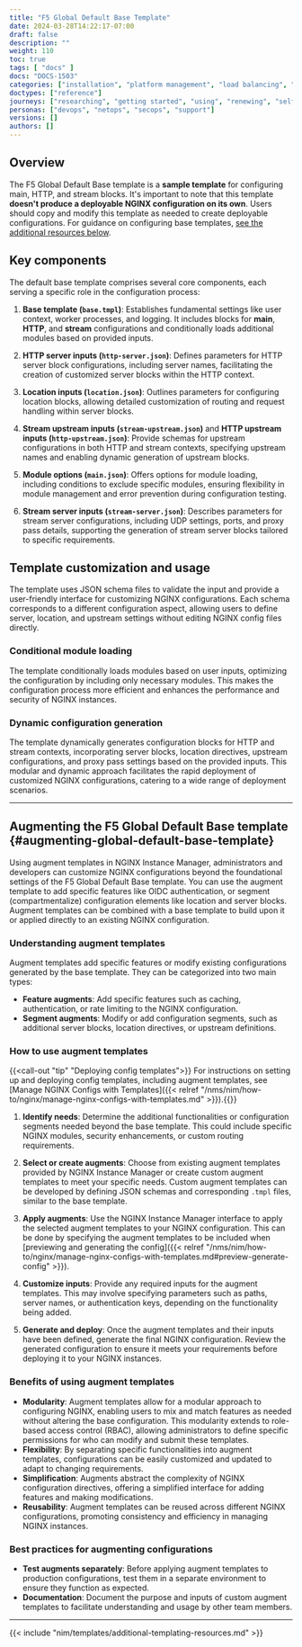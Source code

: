 ```yaml
---
title: "F5 Global Default Base Template"
date: 2024-03-28T14:22:17-07:00
draft: false
description: ""
weight: 110
toc: true
tags: [ "docs" ]
docs: "DOCS-1503"
categories: ["installation", "platform management", "load balancing", "api management", "service mesh", "security", "analytics"]
doctypes: ["reference"]
journeys: ["researching", "getting started", "using", "renewing", "self service"]
personas: ["devops", "netops", "secops", "support"]
versions: []
authors: []
---
```


## Overview

The F5 Global Default Base template is a **sample template** for configuring main, HTTP, and stream blocks. It's important to note that this template **doesn't produce a deployable NGINX configuration on its own**. Users should copy and modify this template as needed to create deployable configurations. For guidance on configuring base templates, [see the additional resources below](#additional-resources).

## Key components

The default base template comprises several core components, each serving a specific role in the configuration process:

1. **Base template (`base.tmpl`)**: Establishes fundamental settings like user context, worker processes, and logging. It includes blocks for **main**, **HTTP**, and **stream** configurations and conditionally loads additional modules based on provided inputs.

2. **HTTP server inputs (`http-server.json`)**: Defines parameters for HTTP server block configurations, including server names, facilitating the creation of customized server blocks within the HTTP context.

3. **Location inputs (`location.json`)**: Outlines parameters for configuring location blocks, allowing detailed customization of routing and request handling within server blocks.

4. **Stream upstream inputs (`stream-upstream.json`)** and **HTTP upstream inputs (`http-upstream.json`)**: Provide schemas for upstream configurations in both HTTP and stream contexts, specifying upstream names and enabling dynamic generation of upstream blocks.

5. **Module options (`main.json`)**: Offers options for module loading, including conditions to exclude specific modules, ensuring flexibility in module management and error prevention during configuration testing.

6. **Stream server inputs (`stream-server.json`)**: Describes parameters for stream server configurations, including UDP settings, ports, and proxy pass details, supporting the generation of stream server blocks tailored to specific requirements.

## Template customization and usage

The template uses JSON schema files to validate the input and provide a user-friendly interface for customizing NGINX configurations. Each schema corresponds to a different configuration aspect, allowing users to define server, location, and upstream settings without editing NGINX config files directly.

### Conditional module loading

The template conditionally loads modules based on user inputs, optimizing the configuration by including only necessary modules. This makes the configuration process more efficient and enhances the performance and security of NGINX instances.

### Dynamic configuration generation

The template dynamically generates configuration blocks for HTTP and stream contexts, incorporating server blocks, location directives, upstream configurations, and proxy pass settings based on the provided inputs. This modular and dynamic approach facilitates the rapid deployment of customized NGINX configurations, catering to a wide range of deployment scenarios.

---

## Augmenting the F5 Global Default Base template {#augmenting-global-default-base-template}

Using augment templates in NGINX Instance Manager, administrators and developers can customize NGINX configurations beyond the foundational settings of the F5 Global Default Base template. You can use the augment template to add specific features like OIDC authentication, or segment (compartmentalize) configuration elements like location and server blocks. Augment templates can be combined with a base template to build upon it or applied directly to an existing NGINX configuration.

### Understanding augment templates

Augment templates add specific features or modify existing configurations generated by the base template. They can be categorized into two main types:

- **Feature augments**: Add specific features such as caching, authentication, or rate limiting to the NGINX configuration.
- **Segment augments**: Modify or add configuration segments, such as additional server blocks, location directives, or upstream definitions.

### How to use augment templates

{{<call-out "tip" "Deploying config templates">}}<i class="far fa-file-code" aria-hidden="true"></i>
 For instructions on setting up and deploying config templates, including augment templates, see [Manage NGINX Configs with Templates]({{< relref "/nms/nim/how-to/nginx/manage-nginx-configs-with-templates.md" >}}).{{</call-out>}}

1. **Identify needs**: Determine the additional functionalities or configuration segments needed beyond the base template. This could include specific NGINX modules, security enhancements, or custom routing requirements.

2. **Select or create augments**: Choose from existing augment templates provided by NGINX Instance Manager or create custom augment templates to meet your specific needs. Custom augment templates can be developed by defining JSON schemas and corresponding `.tmpl` files, similar to the base template.

3. **Apply augments**: Use the NGINX Instance Manager interface to apply the selected augment templates to your NGINX configuration. This can be done by specifying the augment templates to be included when [previewing and generating the config]({{< relref "/nms/nim/how-to/nginx/manage-nginx-configs-with-templates.md#preview-generate-config" >}}).

4. **Customize inputs**: Provide any required inputs for the augment templates. This may involve specifying parameters such as paths, server names, or authentication keys, depending on the functionality being added.

5. **Generate and deploy**: Once the augment templates and their inputs have been defined, generate the final NGINX configuration. Review the generated configuration to ensure it meets your requirements before deploying it to your NGINX instances.


### Benefits of using augment templates

- **Modularity**: Augment templates allow for a modular approach to configuring NGINX, enabling users to mix and match features as needed without altering the base configuration. This modularity extends to role-based access control (RBAC), allowing administrators to define specific permissions for who can modify and submit these templates.
- **Flexibility**: By separating specific functionalities into augment templates, configurations can be easily customized and updated to adapt to changing requirements.
- **Simplification**: Augments abstract the complexity of NGINX configuration directives, offering a simplified interface for adding features and making modifications.
- **Reusability**: Augment templates can be reused across different NGINX configurations, promoting consistency and efficiency in managing NGINX instances.

### Best practices for augmenting configurations

- **Test augments separately**: Before applying augment templates to production configurations, test them in a separate environment to ensure they function as expected.
- **Documentation**: Document the purpose and inputs of custom augment templates to facilitate understanding and usage by other team members.

---

{{< include "nim/templates/additional-templating-resources.md" >}}
